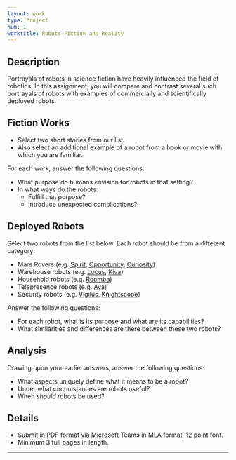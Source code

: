 ```yaml
---
layout: work
type: Project
num: 1
worktitle: Robots Fiction and Reality
---
```


## Description

Portrayals of robots in science fiction have heavily influenced the field of robotics.
In this assignment, you will compare and contrast several such portrayals of robots with
examples of commercially and scientifically deployed robots.

## Fiction Works

* Select two short stories from our list.
* Also select an additional example of a robot from a book or movie with which you are familiar.

For each work, answer the following questions:
* What purpose do humans envision for robots in that setting?
* In what ways do the robots:
  * Fulfill that purpose? 
  * Introduce unexpected complications?

## Deployed Robots

Select two robots from the list below. Each robot should be from a different category:
* Mars Rovers (e.g. [Spirit](https://www.jpl.nasa.gov/missions/mars-exploration-rover-spirit-mer-spirit/), 
  [Opportunity](https://www.jpl.nasa.gov/missions/mars-exploration-rover-opportunity-mer/), 
  [Curiosity](https://mars.nasa.gov/msl/home/))
* Warehouse robots (e.g. [Locus](https://locusrobotics.com/about-us/), [Kiva](https://www.youtube.com/watch?v=6KRjuuEVEZs))
* Household robots (e.g. [Roomba](https://www.irobot.com/roomba))
* Telepresence robots (e.g. [Ava](https://www.avarobotics.com/))
* Security robots (e.g. [Vigilus](https://www.youtube.com/watch?v=jedkNzsT9f4), [Knightscope](https://www.knightscope.com/))

Answer the following questions:
* For each robot, what is its purpose and what are its capabilities?
* What similarities and differences are there between these two robots?

## Analysis

Drawing upon your earlier answers, answer the following questions:
* What aspects uniquely define what it means to be a robot?
* Under what circumstances are robots useful?
* When *should* robots be used?

## Details
* Submit in PDF format via Microsoft Teams in MLA format, 12 point font.
* Minimum 3 full pages in length.

------------------------------------------------------------------------
